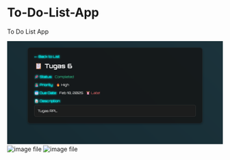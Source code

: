 # To-Do-List-App
To Do List App

![image file](https://github.com/SingkongAsin/To-Do-List-App/blob/main/list%201.png?raw=true)
![image file]()
![image file]()
